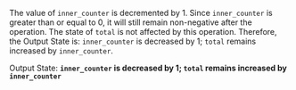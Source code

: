 The value of `inner_counter` is decremented by 1. Since `inner_counter` is greater than or equal to 0, it will still remain non-negative after the operation. The state of `total` is not affected by this operation. Therefore, the Output State is: `inner_counter` is decreased by 1; `total` remains increased by `inner_counter`.

Output State: **`inner_counter` is decreased by 1; `total` remains increased by `inner_counter`**